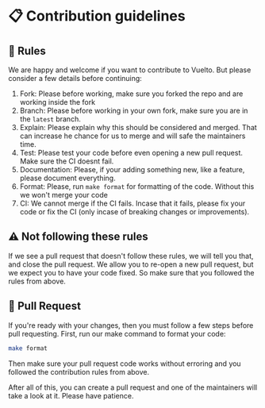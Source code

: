 # 📋 Contribution guidelines

## 📜 Rules
We are happy and welcome if you want to contribute to Vuelto. But please consider a few details before continuing:

1. Fork: Please before working, make sure you forked the repo and are working inside the fork
2. Branch: Please before working in your own fork, make sure you are in the `latest` branch.
3. Explain: Please explain why this should be considered and merged. That can increase he chance for us to merge and will safe the maintainers time.
4. Test: Please test your code before even opening a new pull request. Make sure the CI doesnt fail.
5. Documentation: Please, if your adding something new, like a feature, please document everything.
6. Format: Please, run `make format` for formatting of the code. Without this we won't merge your code
7. CI: We cannot merge if the CI fails. Incase that it fails, please fix your code or fix the CI (only incase of breaking changes or improvements).

## ⚠️  Not following these rules
If we see a pull request that doesn't follow these rules, we will tell you that, and close the pull request.
We allow you to re-open a new pull request, but we expect you to have your code fixed.
So make sure that you followed the rules from above.

## 🔄 Pull Request
If you're ready with your changes, then you must follow a few steps before pull requesting.
First, run our make command to format your code:
```bash
make format
```

Then make sure your pull request code works without erroring and you followed the contribution rules from above.

After all of this, you can create a pull request and one of the maintainers will take a look at it. Please have patience.
